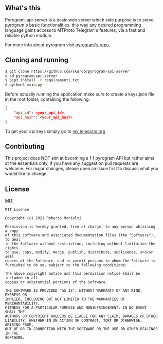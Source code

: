 
## What's this
Pyrogram-api-server is a basic web server which sole purpose is to serve pyrogram's basic functionalities.
this way any desired programming language gains access to MTProto Telegram's features, via a fast and reliable python module.

For more info about pyrogram visit [pyrogram's repo.](https://github.com/pyrogram)

## Cloning and running
```bash
$ git clone https://github.com/skurob/pyrogram-api-server
$ cd pyrogram-api-server
$ pip3 install -r requirements.txt
$ python3 main.py

```

Before actually running the application make sure to create a keys.json file in the root folder, containing the following:

```json
{
    "api_id": <your_api_id>,
    "api_hash": <your_api_hash>
}
```
To get your api keys simply go to [my.telegram.org](https://my.telegram.org/auth?to=apps)

## Contributing
This project does NOT aim at becoming a 1:1 pyrogram API but rather aims at the essentials only, if you have any suggestion
pull requests are welcome.
For major changes, please open an issue first to discuss what you would like to change.

## License
[MIT](https://choosealicense.com/licenses/mit/)

```
MIT License

Copyright (c) 2021 Roberto Montalti

Permission is hereby granted, free of charge, to any person obtaining a copy
of this software and associated documentation files (the "Software"), to deal
in the Software without restriction, including without limitation the rights
to use, copy, modify, merge, publish, distribute, sublicense, and/or sell
copies of the Software, and to permit persons to whom the Software is
furnished to do so, subject to the following conditions:

The above copyright notice and this permission notice shall be included in all
copies or substantial portions of the Software.

THE SOFTWARE IS PROVIDED "AS IS", WITHOUT WARRANTY OF ANY KIND, EXPRESS OR
IMPLIED, INCLUDING BUT NOT LIMITED TO THE WARRANTIES OF MERCHANTABILITY,
FITNESS FOR A PARTICULAR PURPOSE AND NONINFRINGEMENT. IN NO EVENT SHALL THE
AUTHORS OR COPYRIGHT HOLDERS BE LIABLE FOR ANY CLAIM, DAMAGES OR OTHER
LIABILITY, WHETHER IN AN ACTION OF CONTRACT, TORT OR OTHERWISE, ARISING FROM,
OUT OF OR IN CONNECTION WITH THE SOFTWARE OR THE USE OR OTHER DEALINGS IN THE
SOFTWARE.
```
